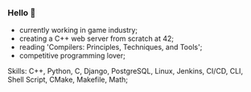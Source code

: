 ###    Hello 👋

- currently working in game industry;
- creating a C++ web server from scratch at 42;
- reading 'Compilers: Principles, Techniques, and Tools';
- competitive programming lover;

Skills: C++, Python, C, Django, PostgreSQL, Linux, Jenkins, CI/CD, CLI, Shell Script, CMake, Makefile, Math;
